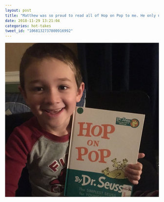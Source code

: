 ```yaml
---
layout: post
title: "Matthew was so proud to read all of Hop on Pop to me. He only needed help with “Constantinople” and “Timbuktu” :)"
date: 2018-11-29 13:21:04
categories: hot-takes
tweet_id: "1068132737800916992"
---
```



![](/assets/images/tweets/1068132737800916992-DtLFD1SWoAYeRmx.jpg)

<!-- Original tweet: https://twitter.com/i/status/1068132737800916992 -->